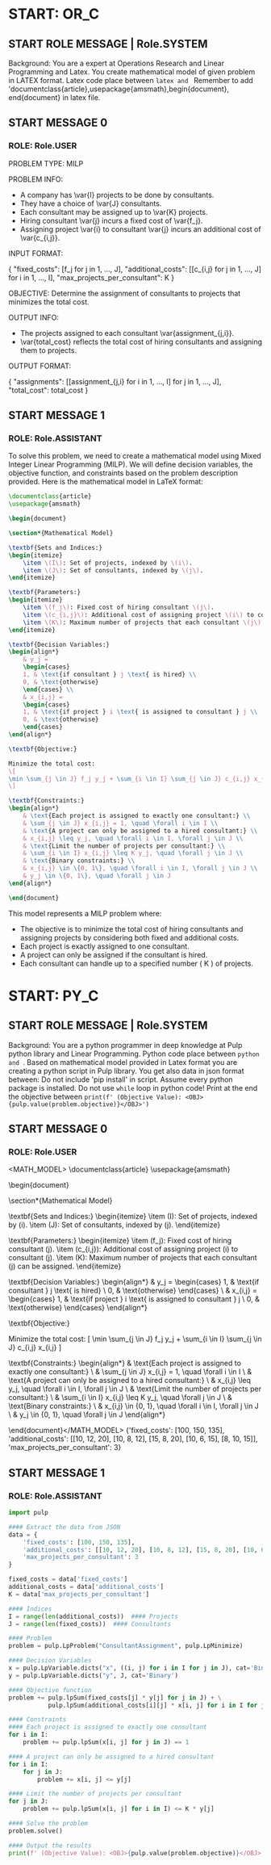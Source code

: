 # START: OR_C 
## START ROLE MESSAGE | Role.SYSTEM 
Background: You are a expert at Operations Research and Linear Programming and Latex. You create mathematical model of given problem in LATEX format. Latex code place between ```latex and ``` Remember to add 'documentclass{article},usepackage{amsmath},begin{document}, end{document} in latex file. 
## START MESSAGE 0 
### ROLE: Role.USER
<DESCRIPTION>
PROBLEM TYPE: MILP

PROBLEM INFO:

- A company has \var{I} projects to be done by consultants.
- They have a choice of \var{J} consultants.
- Each consultant may be assigned up to \var{K} projects. 
- Hiring consultant \var{j} incurs a fixed cost of \var{f_j}.
- Assigning project \var{i} to consultant \var{j} incurs an additional cost of \var{c_{i,j}}.

INPUT FORMAT: 

{
    "fixed_costs": [f_j for j in 1, ..., J],
    "additional_costs": [[c_{i,j} for j in 1, ..., J] for i in 1, ..., I],
    "max_projects_per_consultant": K
}

OBJECTIVE: Determine the assignment of consultants to projects that minimizes the total cost.

OUTPUT INFO:

- The projects assigned to each consultant \var{assignment_{j,i}}.
- \var{total_cost} reflects the total cost of hiring consultants and assigning them to projects.

OUTPUT FORMAT:

{
    "assignments": [[assignment_{j,i} for i in 1, ..., I] for j in 1, ..., J],
    "total_cost": total_cost
}
</DESCRIPTION>


## START MESSAGE 1 
### ROLE: Role.ASSISTANT
To solve this problem, we need to create a mathematical model using Mixed Integer Linear Programming (MILP). We will define decision variables, the objective function, and constraints based on the problem description provided. Here is the mathematical model in LaTeX format:

```latex
\documentclass{article}
\usepackage{amsmath}

\begin{document}

\section*{Mathematical Model}

\textbf{Sets and Indices:}
\begin{itemize}
    \item \(I\): Set of projects, indexed by \(i\).
    \item \(J\): Set of consultants, indexed by \(j\).
\end{itemize}

\textbf{Parameters:}
\begin{itemize}
    \item \(f_j\): Fixed cost of hiring consultant \(j\).
    \item \(c_{i,j}\): Additional cost of assigning project \(i\) to consultant \(j\).
    \item \(K\): Maximum number of projects that each consultant \(j\) can be assigned.
\end{itemize}

\textbf{Decision Variables:}
\begin{align*}
    & y_j = 
    \begin{cases} 
    1, & \text{if consultant } j \text{ is hired} \\
    0, & \text{otherwise}
    \end{cases} \\
    & x_{i,j} = 
    \begin{cases} 
    1, & \text{if project } i \text{ is assigned to consultant } j \\
    0, & \text{otherwise}
    \end{cases} 
\end{align*}

\textbf{Objective:}

Minimize the total cost:
\[
\min \sum_{j \in J} f_j y_j + \sum_{i \in I} \sum_{j \in J} c_{i,j} x_{i,j}
\]

\textbf{Constraints:}
\begin{align*}
    & \text{Each project is assigned to exactly one consultant:} \\
    & \sum_{j \in J} x_{i,j} = 1, \quad \forall i \in I \\
    & \text{A project can only be assigned to a hired consultant:} \\
    & x_{i,j} \leq y_j, \quad \forall i \in I, \forall j \in J \\
    & \text{Limit the number of projects per consultant:} \\
    & \sum_{i \in I} x_{i,j} \leq K y_j, \quad \forall j \in J \\
    & \text{Binary constraints:} \\
    & x_{i,j} \in \{0, 1\}, \quad \forall i \in I, \forall j \in J \\
    & y_j \in \{0, 1\}, \quad \forall j \in J
\end{align*}

\end{document}
```

This model represents a MILP problem where:

- The objective is to minimize the total cost of hiring consultants and assigning projects by considering both fixed and additional costs.
- Each project is exactly assigned to one consultant.
- A project can only be assigned if the consultant is hired.
- Each consultant can handle up to a specified number \( K \) of projects.

# START: PY_C 
## START ROLE MESSAGE | Role.SYSTEM 
Background: You are a python programmer in deep knowledge at Pulp python library and Linear Programming. Python code place between ```python and ```. Based on mathematical model provided in Latex format you are creating a python script in Pulp library. You get also data in json format between: <DATA></DATA> Do not include 'pip install' in script. Assume every python package is installed. Do not use `while` loop in python code! Print at the end the objective between <OBJ></OBJ> `print(f' (Objective Value): <OBJ>{pulp.value(problem.objective)}</OBJ>')` 
## START MESSAGE 0 
### ROLE: Role.USER
<MATH_MODEL>
\documentclass{article}
\usepackage{amsmath}

\begin{document}

\section*{Mathematical Model}

\textbf{Sets and Indices:}
\begin{itemize}
    \item \(I\): Set of projects, indexed by \(i\).
    \item \(J\): Set of consultants, indexed by \(j\).
\end{itemize}

\textbf{Parameters:}
\begin{itemize}
    \item \(f_j\): Fixed cost of hiring consultant \(j\).
    \item \(c_{i,j}\): Additional cost of assigning project \(i\) to consultant \(j\).
    \item \(K\): Maximum number of projects that each consultant \(j\) can be assigned.
\end{itemize}

\textbf{Decision Variables:}
\begin{align*}
    & y_j = 
    \begin{cases} 
    1, & \text{if consultant } j \text{ is hired} \\
    0, & \text{otherwise}
    \end{cases} \\
    & x_{i,j} = 
    \begin{cases} 
    1, & \text{if project } i \text{ is assigned to consultant } j \\
    0, & \text{otherwise}
    \end{cases} 
\end{align*}

\textbf{Objective:}

Minimize the total cost:
\[
\min \sum_{j \in J} f_j y_j + \sum_{i \in I} \sum_{j \in J} c_{i,j} x_{i,j}
\]

\textbf{Constraints:}
\begin{align*}
    & \text{Each project is assigned to exactly one consultant:} \\
    & \sum_{j \in J} x_{i,j} = 1, \quad \forall i \in I \\
    & \text{A project can only be assigned to a hired consultant:} \\
    & x_{i,j} \leq y_j, \quad \forall i \in I, \forall j \in J \\
    & \text{Limit the number of projects per consultant:} \\
    & \sum_{i \in I} x_{i,j} \leq K y_j, \quad \forall j \in J \\
    & \text{Binary constraints:} \\
    & x_{i,j} \in \{0, 1\}, \quad \forall i \in I, \forall j \in J \\
    & y_j \in \{0, 1\}, \quad \forall j \in J
\end{align*}

\end{document}</MATH_MODEL>
<DATA>
{'fixed_costs': [100, 150, 135], 'additional_costs': [[10, 12, 20], [10, 8, 12], [15, 8, 20], [10, 6, 15], [8, 10, 15]], 'max_projects_per_consultant': 3}</DATA>


## START MESSAGE 1 
### ROLE: Role.ASSISTANT
```python
import pulp

#### Extract the data from JSON
data = {
    'fixed_costs': [100, 150, 135],
    'additional_costs': [[10, 12, 20], [10, 8, 12], [15, 8, 20], [10, 6, 15], [8, 10, 15]],
    'max_projects_per_consultant': 3
}

fixed_costs = data['fixed_costs']
additional_costs = data['additional_costs']
K = data['max_projects_per_consultant']

#### Indices
I = range(len(additional_costs))  #### Projects
J = range(len(fixed_costs))  #### Consultants

#### Problem
problem = pulp.LpProblem("ConsultantAssignment", pulp.LpMinimize)

#### Decision Variables
x = pulp.LpVariable.dicts("x", ((i, j) for i in I for j in J), cat='Binary')
y = pulp.LpVariable.dicts("y", J, cat='Binary')

#### Objective function
problem += pulp.lpSum(fixed_costs[j] * y[j] for j in J) + \
           pulp.lpSum(additional_costs[i][j] * x[i, j] for i in I for j in J)

#### Constraints
#### Each project is assigned to exactly one consultant
for i in I:
    problem += pulp.lpSum(x[i, j] for j in J) == 1

#### A project can only be assigned to a hired consultant
for i in I:
    for j in J:
        problem += x[i, j] <= y[j]

#### Limit the number of projects per consultant
for j in J:
    problem += pulp.lpSum(x[i, j] for i in I) <= K * y[j]

#### Solve the problem
problem.solve()

#### Output the results
print(f' (Objective Value): <OBJ>{pulp.value(problem.objective)}</OBJ>')
```

